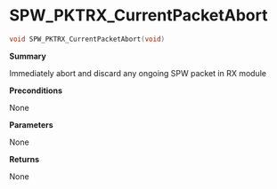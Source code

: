 # SPW_PKTRX_CurrentPacketAbort

```c
void SPW_PKTRX_CurrentPacketAbort(void)
```

**Summary**

Immediately abort and discard any ongoing SPW packet in RX module

**Preconditions**

None

**Parameters**

None

**Returns**

None
